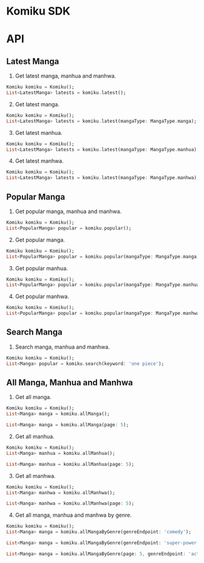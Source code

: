 # Komiku SDK

# API

## Latest Manga

1. Get latest manga, manhua and manhwa.

```dart
Komiku komiku = Komiku();
List<LatestManga> latests = komiku.latest();
```

2. Get latest manga.

```dart
Komiku komiku = Komiku();
List<LatestManga> latests = komiku.latest(mangaType: MangaType.manga);
```

3. Get latest manhua.

```dart
Komiku komiku = Komiku();
List<LatestManga> latests = komiku.latest(mangaType: MangaType.manhua);
```

4. Get latest manhwa.

```dart
Komiku komiku = Komiku();
List<LatestManga> latests = komiku.latest(mangaType: MangaType.manhwa);
```

## Popular Manga

1. Get popular manga, manhua and manhwa.

```dart
Komiku komiku = Komiku();
List<PopularManga> popular = komiku.popular();
```

2. Get popular manga.

```dart
Komiku komiku = Komiku();
List<PopularManga> popular = komiku.popular(mangaType: MangaType.manga);
```

3. Get popular manhua.

```dart
Komiku komiku = Komiku();
List<PopularManga> popular = komiku.popular(mangaType: MangaType.manhua);
```

4. Get popular manhwa.

```dart
Komiku komiku = Komiku();
List<PopularManga> popular = komiku.popular(mangaType: MangaType.manhwa);
```

## Search Manga

1. Search manga, manhua and manhwa.

```dart
Komiku komiku = Komiku();
List<Manga> popular = komiku.search(keyword: 'one piece');
```

## All Manga, Manhua and Manhwa

1. Get all manga.

```dart
Komiku komiku = Komiku();
List<Manga> manga = komiku.allManga();

List<Manga> manga = komiku.allManga(page: 5);
```

2. Get all manhua.

```dart
Komiku komiku = Komiku();
List<Manga> manhua = komiku.allManhua();

List<Manga> manhua = komiku.allManhua(page: 5);
```

3. Get all manhwa.

```dart
Komiku komiku = Komiku();
List<Manga> manhwa = komiku.allManhwa();

List<Manga> manhwa = komiku.allManhwa(page: 5);
```

4. Get all manga, manhua and manhwa by genre.

```dart
Komiku komiku = Komiku();
List<Manga> manga = komiku.allMangaByGenre(genreEndpoint: 'comedy');

List<Manga> manga = komiku.allMangaByGenre(genreEndpoint: 'super-power');

List<Manga> manga = komiku.allMangaByGenre(page: 5, genreEndpoint: 'action');
```
